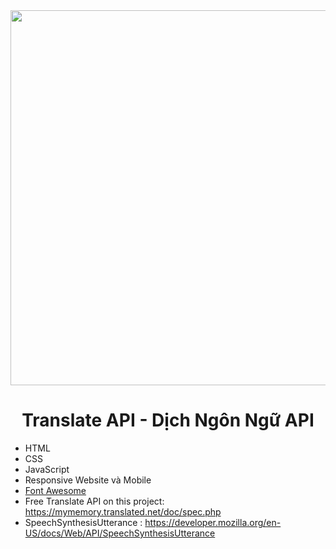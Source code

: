 <div align="center">
    <img width="600" src="https://cdn.futura-sciences.com/sources/images/gg-translate.jpg">
</div>

<h1 align="center" id="title">Translate API - Dịch Ngôn Ngữ API</h1>

*   HTML 
*   CSS
*   JavaScript
*   Responsive Website và Mobile
*   [Font Awesome](https://fontawesome.com)
*   Free Translate API on this project: https://mymemory.translated.net/doc/spec.php
*   SpeechSynthesisUtterance : https://developer.mozilla.org/en-US/docs/Web/API/SpeechSynthesisUtterance

